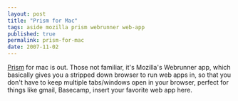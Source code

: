 ```yaml
---
layout: post
title: "Prism for Mac"
tags: aside mozilla prism webrunner web-app
published: true
permalink: prism-for-mac
date: 2007-11-02
---
```


<a href="http://labs.mozilla.com/2007/11/prism-prototype-now-available-on-mac-and-linux/">Prism</a> for mac is out.  Those not familiar, it's Mozilla's Webrunner app, which basically gives you a stripped down browser to run web apps in, so that you don't have to keep multiple tabs/windows open in your browser, perfect for things like gmail, Basecamp, insert your favorite web app here.

